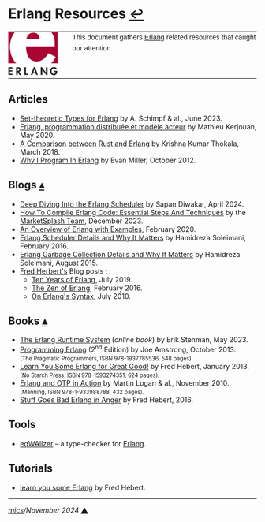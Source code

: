 # <span id="top">Erlang Resources</span> <span style="font-size:90%;">[↩](README.md#top)</span>

<table style="font-family:Helvetica,Arial;line-height:1.6;">
  <tr>
  <td style="border:0;padding:0 10px 0 0;;min-width:120px;"><a href="https://erlang.org/" rel="external"><img src="docs/images/erlang-logo.svg" width="100" alt="Erlang"/></a></td>
  <td style="border:0;padding:0;vertical-align:text-top;">This document gathers <a href="https://erlang.org/" rel="external">Erlang</a> related resources that caught our attention.
  </td>
  </tr>
</table>

## <span id="articles">Articles</span>

- [Set-theoretic Types for Erlang](https://arxiv.org/abs/2302.12783) by A. Schimpf & al., June 2023.
- [Erlang, programmation distribuée et modèle acteur][article_kerjouan] by Mathieu Kerjouan, May 2020.
- [A Comparison between Rust and Erlang][article_thokala] by Krishna Kumar Thokala, March 2018.
- [Why I Program In Erlang][article_miller] by Evan Miller, October 2012.

<!--===========================================================================-->

## <span id="blogs">Blogs</span> [**&#x25B4;**](#top)

- [Deep Diving Into the Erlang Scheduler](https://blog.appsignal.com/2024/04/23/deep-diving-into-the-erlang-scheduler.html) by Sapan Diwakar, April 2024.
- [How To Compile Erlang Code: Essential Steps And Techniques](https://marketsplash.com/how-to-compile-erlang-code/)
 by the [MarketSplash Team](https://marketsplash.com/about-us/), December 2023.
 - [An Overview of Erlang with Examples](https://www.freecodecamp.org/news/an-overview-of-erlang-with-examples/), February 2020.
- [Erlang Scheduler Details and Why It Matters][blog_soleimani_2016] by Hamidreza Soleimani, February 2016.
- [Erlang Garbage Collection Details and Why It Matters][blog_soleimani_2015] by Hamidreza Soleimani, August 2015.
- [Fred Herbert's](https://ferd.ca/) Blog posts :
  - [Ten Years of Erlang](https://ferd.ca/ten-years-of-erlang.html), July 2019.
  - [The Zen of Erlang](https://ferd.ca/the-zen-of-erlang.html), February 2016.
  - [On Erlang's Syntax](https://ferd.ca/on-erlang-s-syntax.html), July 2010.

## <span id="books">Books</span> [**&#x25B4;**](#top)

- [The Erlang Runtime System](https://blog.stenmans.org/theBeamBook/) (*online book*) by Erik Stenman, May 2023.
- [Programming Erlang][book_amstrong] (2<sup>nd</sup> Edition) by Joe Amstrong, October 2013.<br/><span style="font-size:80%;">(The Pragmatic Programmers, ISBN 978-1937785536, 548 pages).</span>
- [Learn You Some Erlang for Great Good!][book_hebert] by Fred Hebert, January 2013.<br/><span style="font-size:80%;">(No Starch Press, ISBN 978-1593274351, 624 pages).</span>
- [Erlang and OTP in Action][book_logan] by Martin Logan &amp; al., November 2010.<br/><span style="font-size:80%;">(Manning, ISBN 978-1-933988788, 432 pages).</span>
- [ Stuff Goes Bad Erlang in Anger](https://www.erlang-in-anger.com/) by Fred Hebert, 2016.

<!--=======================================================================-->

## <span id="tools">Tools</span>

- [eqWAlizer](https://github.com/WhatsApp/eqwalizer) &ndash; a type-checker for [Erlang].

## <span id="tutorials">Tutorials</span>

- [learn you some Erlang](https://learnyousomeerlang.com/contents) by Fred Hebert.
***

*[mics](https://lampwww.epfl.ch/~michelou/)/November 2024* [**&#9650;**](#top)
<span id="bottom">&nbsp;</span>

<!-- href links -->

[article_kerjouan]: https://connect.ed-diamond.com/GNU-Linux-Magazine/glmf-237/erlang-programmation-distribuee-et-modele-acteur
[article_miller]: https://www.evanmiller.org/why-i-program-in-erlang.html
[article_thokala]: https://www.infoq.com/articles/rust-erlang-comparison/
[blog_soleimani_2015]: https://hamidreza-s.github.io/erlang%20garbage%20collection%20memory%20layout%20soft%20realtime/2015/08/24/erlang-garbage-collection-details-and-why-it-matters.html
[blog_soleimani_2016]: https://hamidreza-s.github.io/erlang/scheduling/real-time/preemptive/migration/2016/02/09/erlang-scheduler-details.html
[book_amstrong]: https://www.amazon.com/Programming-Erlang-Concurrent-Pragmatic-Programmers/dp/193778553X
[book_hebert]: https://
[book_logan]: https://www.manning.com/books/erlang-and-otp-in-action
[erlang]: https://erlang.org/